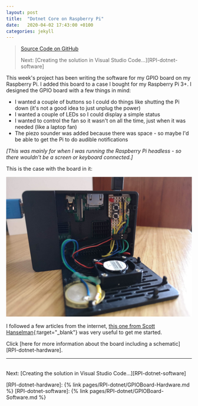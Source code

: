 ```yaml
---
layout: post
title:  "Dotnet Core on Raspberry Pi"
date:   2020-04-02 17:43:00 +0100
categories: jekyll
---
```


> [Source Code on GitHub][gpio-board-github]
> 
> Next: [Creating the solution in Visual Studio Code...][RPI-dotnet-software]

This week's project has been writing the software for my GPIO board on my Raspberry Pi. I added this board to a case I bought for my Raspberry Pi 3+.
I designed the GPIO board with a few things in mind:

- I wanted a couple of buttons so I could do things like shutting the Pi down (it's not a good idea to just unplug the power)
- I wanted a couple of LEDs so I could display a simple status
- I wanted to control the fan so it wasn't on all the time, just when it was needed (like a laptop fan)
- The piezo sounder was added because there was space - so maybe I'd be able to get the Pi to do audible notifications

_\[This was mainly for when I was running the Raspberry Pi headless - so there wouldn't be a screen or keyboard connected.\]_

This is the case with the board in it:

![RPI LED Board](/assets/images/RPI-dotnet/GpioBoard.jpg)


I followed a few articles from the internet, [this one from Scott Hanselman][hanselman-remote-debugging]{:target="_blank"} was very useful to get me started.

Click [here for more information about the board including a schematic][RPI-dotnet-hardware].

<hr/><br/>
Next: [Creating the solution in Visual Studio Code...][RPI-dotnet-software]

[RPI-dotnet-hardware]: {% link pages/RPI-dotnet/GPIOBoard-Hardware.md %}
[RPI-dotnet-software]: {% link pages/RPI-dotnet/GPIOBoard-Software.md %}

[gpio-board-github]: https://github.com/codewrite/rPiLedButtonFanBoard
[hanselman-remote-debugging]: https://www.hanselman.com/blog/RemoteDebuggingWithVSCodeOnWindowsToARaspberryPiUsingNETCoreOnARM.aspx


